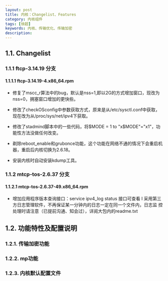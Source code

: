 ```yaml
---
layout: post
title: 内核：Changelist、Features
category: 内核组件
tags: [徐超]
keywords: 内核、传输优化、传输加密
description:
---
```



## 1.1. Changelist

### 1.1.1 ftcp-3.14.19 分支

#### 1.1.1.1 ftcp-3.14.19-4.x86_64.rpm
 
- 修复了mscc_r算法中的bug，默认是nss=1,即以2G的方式增加窗口，现改为nss=0，拥塞窗口增加的更快些。

- 修改了checkOSconfig中参数获取方式，原来是从/etc/sysctl.conf中获取，现在改为从/proc/sys/net/ipv4下获取。

- 修改了stadmind脚本中的一些代码，将$MODE = 1 to "x$MODE"="x1"，功能性方法没做任何改变。
- 剃除reboot_enable和grubonce功能，这个功能在网络不通的情况下会重启机器，重启后内核切换为2.6.18。

- 安装内核时自动安装kdump工具。

### 1.1.2 mtcp-tos-2.6.37 分支

#### 1.1.2.1 mtcp-tos-2.6.37-49.x86_64.rpm

- 增加应用程序版本查询接口：service ipv4_log status 接口可查看
l 采用第三方日志管理软件，不再保证某一分钟内的日志一定在同一个文件内，日志监
控处理时请注意（已提前沟通、知会过），详阅大包内的readme.txt


## 1.2. 功能特性及配置说明

### 1.2.1. 传输加密功能


### 1.2.2. mp功能


### 1.2.3. 内核默认配置文件